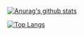 [![Anurag's github stats](https://github-readme-stats.vercel.app/api?username=ChinaLHR)](https://github.com/ChinaLHR/github-readme-stats)

[![Top Langs](https://github-readme-stats.vercel.app/api/top-langs/?username=ChinaLHR&hide=javascript,html)](https://github.com/anuraghazra/github-readme-stats)
<!--
**ChinaLHR/ChinaLHR** is a ✨ _special_ ✨ repository because its `README.md` (this file) appears on your GitHub profile.

Here are some ideas to get you started:

- 🔭 I’m currently working on ...
- 🌱 I’m currently learning ...
- 👯 I’m looking to collaborate on ...
- 🤔 I’m looking for help with ...
- 💬 Ask me about ...
- 📫 How to reach me: ...
- 😄 Pronouns: ...
- ⚡ Fun fact: ...
-->
